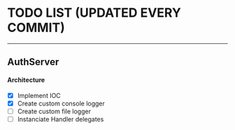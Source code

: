 # TODO LIST (UPDATED EVERY COMMIT)
---
**AuthServer**
---
#### Architecture
- [x] Implement IOC
- [x] Create custom console logger
- [ ] Create custom file logger
- [ ] Instanciate Handler delegates 